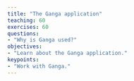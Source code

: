 ```yaml
---
title: "The Ganga application"
teaching: 60
exercises: 60
questions:
- "Why is Ganga used?"
objectives:
- "Learn about the Ganga application."
keypoints:
- "Work with Ganga."
---
```




